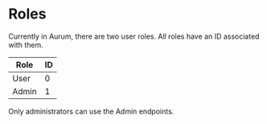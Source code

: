 # Roles
Currently in Aurum, there are two user roles. All roles have an ID associated with them.

| Role  | ID  |
|  ---  | --- |
| User  |  0  |
| Admin |  1  |


Only administrators can use the Admin endpoints.
